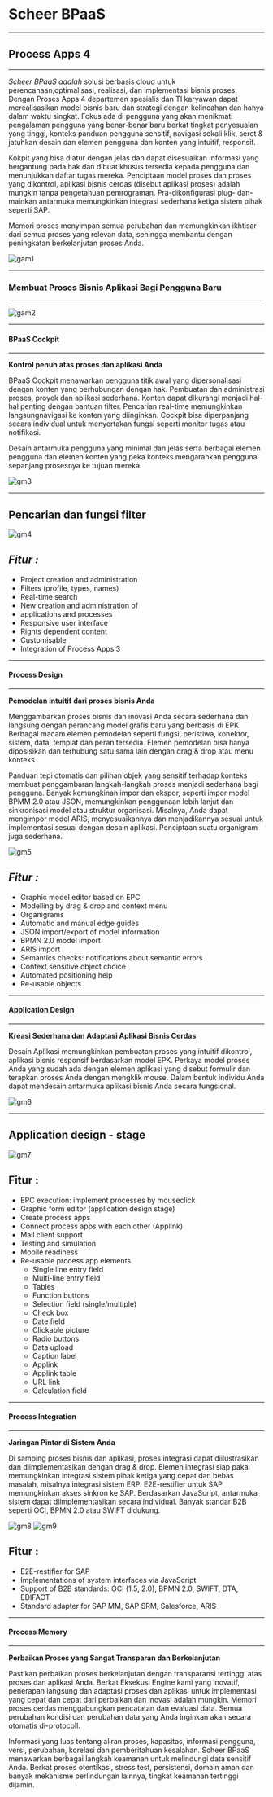 # Scheer BPaaS
---------------
## Process Apps 4
-------------

*Scheer BPaaS adalah* solusi berbasis cloud untuk perencanaan,optimalisasi, realisasi, dan implementasi bisnis proses. 
Dengan Proses Apps 4 departemen spesialis dan TI karyawan dapat merealisasikan model bisnis baru dan strategi dengan kelincahan 
dan hanya dalam waktu singkat. Fokus ada di pengguna yang akan menikmati pengalaman pengguna yang benar-benar baru berkat tingkat penyesuaian yang tinggi, konteks panduan pengguna sensitif, navigasi sekali klik, seret & jatuhkan desain dan elemen pengguna dan konten yang intuitif, responsif. 

Kokpit yang bisa diatur dengan jelas dan dapat disesuaikan Informasi yang bergantung pada hak dan dibuat khusus tersedia kepada 
pengguna dan menunjukkan daftar tugas mereka. Penciptaan model proses dan proses yang dikontrol, aplikasi bisnis cerdas (disebut 
aplikasi proses) adalah mungkin tanpa pengetahuan pemrograman. Pra-dikonfigurasi plug- dan-mainkan antarmuka memungkinkan integrasi sederhana ketiga sistem pihak seperti SAP. 

Memori proses menyimpan semua perubahan dan memungkinkan ikhtisar dari semua proses yang relevan data, sehingga membantu dengan 
peningkatan berkelanjutan proses Anda.

   <img src="https://github.com/lilyastri/tct/blob/master/img/gm1.jpg" alt="gam1"/>

--------
### Membuat Proses Bisnis Aplikasi Bagi Pengguna Baru
----------------

   <img src="https://github.com/lilyastri/tct/blob/master/img/Gm2.jpg" alt="gam2"/>

------------
#### BPaaS Cockpit
-------------
**Kontrol penuh atas proses dan aplikasi Anda**

BPaaS Cockpit menawarkan pengguna titik awal yang dipersonalisasi dengan konten yang berhubungan dengan hak. Pembuatan dan administrasi proses, proyek dan aplikasi sederhana. Konten dapat dikurangi menjadi hal-hal penting dengan bantuan filter. Pencarian real-time memungkinkan langsungnavigasi ke konten yang diinginkan. Cockpit bisa diperpanjang secara individual untuk menyertakan fungsi seperti monitor tugas atau notifikasi. 

Desain antarmuka pengguna yang minimal dan jelas serta berbagai elemen pengguna dan elemen konten yang peka konteks mengarahkan pengguna sepanjang prosesnya ke tujuan mereka. 

<img src="https://github.com/lilyastri/tct/blob/master/img/Gm3.jpg" alt="gm3"/>

---------
Pencarian dan fungsi filter
----------
<img src="https://github.com/lilyastri/tct/blob/master/img/Gm4.jpg" alt="gm4"/>

*Fitur :*
-----------------
- Project creation and administration  
- Filters (profile, types, names)
- Real-time search
- New creation and administration of 
- applications and processes 
- Responsive user interface 
- Rights dependent content
- Customisable
- Integration of Process Apps 3

---------------------
#### Process Design
--------------
**Pemodelan intuitif dari proses bisnis Anda**

Menggambarkan proses bisnis dan inovasi Anda secara sederhana dan langsung dengan perancang model grafis baru yang berbasis di EPK. Berbagai macam elemen pemodelan seperti fungsi, peristiwa, konektor, sistem, data, templat dan peran tersedia. Elemen pemodelan bisa hanya diposisikan dan terhubung satu sama lain dengan drag & drop atau menu konteks. 

Panduan tepi otomatis dan pilihan objek yang sensitif terhadap konteks membuat penggambaran langkah-langkah proses menjadi sederhana bagi pengguna. Banyak kemungkinan impor dan ekspor, seperti impor model BPMM 2.0 atau JSON, memungkinkan penggunaan lebih lanjut dan sinkronisasi model atau struktur organisasi. Misalnya, Anda dapat mengimpor model ARIS, menyesuaikannya dan menjadikannya sesuai untuk implementasi sesuai dengan desain aplikasi. Penciptaan suatu organigram juga sederhana.

<img src="https://github.com/lilyastri/tct/blob/master/img/Gm5.jpg" alt="gm5"/>

*Fitur :*
----------
- Graphic model editor based on EPC
- Modelling by drag & drop and context menu 
- Organigrams
- Automatic and manual edge guides 
- JSON import/export of model information 
- BPMN 2.0 model import
- ARIS import
- Semantics checks: notifications about semantic errors
- Context sensitive object choice
- Automated positioning help 
- Re-usable objects

-------------
#### Application Design
--------------
**Kreasi Sederhana dan Adaptasi Aplikasi Bisnis Cerdas**

Desain Aplikasi memungkinkan pembuatan proses yang intuitif dikontrol, aplikasi bisnis responsif berdasarkan model EPK. Perkaya model proses Anda yang sudah ada dengan elemen aplikasi yang disebut formulir dan terapkan proses Anda dengan mengklik mouse. Dalam bentuk individu Anda dapat mendesain antarmuka aplikasi bisnis Anda secara fungsional.

<img src="https://github.com/lilyastri/tct/blob/master/img/Gm6.jpg" alt="gm6"/>

-------------------------
Application design - stage
--------------------

<img src="https://github.com/lilyastri/tct/blob/master/img/Gm7.jpg" alt="gm7"/>

**Fitur :**
----------
- EPC execution: implement processes by mouseclick
- Graphic form editor (application design stage)  
- Create process apps
- Connect process apps with each other (Applink)  
- Mail client support
- Testing and simulation 
- Mobile readiness 
- Re-usable process app elements 
  * Single line entry field
  * Multi-line entry field 
  * Tables
  * Function buttons
  * Selection field (single/multiple)  
  * Check box
  * Date field
  * Clickable picture 
  * Radio buttons
  * Data upload 
  * Caption label 
  * Applink
  * Applink table 
  * URL link
  * Calculation field

-------------
#### Process Integration
--------------
**Jaringan Pintar di Sistem Anda**

Di samping proses bisnis dan aplikasi, proses integrasi dapat diilustrasikan dan diimplementasikan dengan drag & drop. Elemen integrasi siap pakai memungkinkan integrasi sistem pihak ketiga yang cepat dan bebas masalah, misalnya integrasi sistem ERP. E2E-restifier untuk SAP memungkinkan akses sinkron ke SAP. Berdasarkan JavaScript, antarmuka sistem dapat diimplementasikan secara individual. Banyak standar B2B seperti OCI, BPMN 2.0 atau SWIFT didukung.

<img src="https://github.com/lilyastri/tct/blob/master/img/Gm8.jpg" alt="gm8"/>
<img src="https://github.com/lilyastri/tct/blob/master/img/Gm9.jpg" alt="gm9"/>

**Fitur :**
-------
- E2E-restifier for SAP
- Implementations of system interfaces via JavaScript 
- Support of B2B standards: OCI (1.5, 2.0), BPMN 2.0, SWIFT, DTA, EDIFACT
- Standard adapter for SAP MM, SAP SRM, Salesforce, ARIS

---------------
#### Process Memory
--------------
**Perbaikan Proses yang Sangat Transparan dan Berkelanjutan**

Pastikan perbaikan proses berkelanjutan dengan transparansi tertinggi atas proses dan aplikasi Anda. Berkat Eksekusi Engine kami yang inovatif, penerapan langsung dan adaptasi proses dan aplikasi untuk implementasi yang cepat dan cepat dari perbaikan dan inovasi adalah mungkin. Memori proses cerdas menggabungkan pencatatan dan evaluasi data. Semua perubahan kondisi dan perubahan data yang Anda inginkan akan secara otomatis di-protocoll. 

Informasi yang luas tentang aliran proses, kapasitas, informasi pengguna, versi, perubahan, korelasi dan pemberitahuan kesalahan. Scheer BPaaS menawarkan berbagai langkah keamanan untuk melindungi data sensitif Anda. Berkat proses otentikasi, stress test, persistensi, domain aman dan banyak mekanisme perlindungan lainnya, tingkat keamanan tertinggi dijamin.






